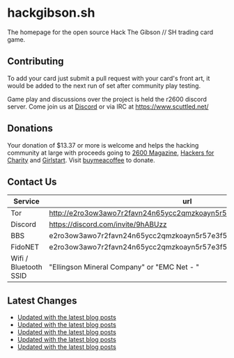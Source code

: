 # hackgibson.sh
The homepage for the open source Hack The Gibson // SH trading card game.


## Contributing

To add your card just submit a pull request with your card's front art, it would be added to the next run of set after community play testing.

Game play and discussions over the project is held the r2600 discord server. Come join us at [Discord](https://discord.com/invite/9hABUzz) or via IRC at https://www.scuttled.net/


## Donations

Your donation of $13.37 or more is welcome and helps the hacking community at large with proceeds going to [2600 Magazine](https://2600.com/), [Hackers for Charity](https://hackersforcharity.org) and [Girlstart](https://girlstart.org).  Visit [buymeacoffee](https://www.buymeacoffee.com/hackgibson.sh) to donate.


## Contact Us

Service | url
-|-
Tor | http://e2ro3ow3awo7r2favn24n65ycc2qmzkoayn5r57e3f56nvjwdcgg32ad.onion
Discord | https://discord.com/invite/9hABUzz
BBS | e2ro3ow3awo7r2favn24n65ycc2qmzkoayn5r57e3f56nvjwdcgg32ad.onion:23
FidoNET | e2ro3ow3awo7r2favn24n65ycc2qmzkoayn5r57e3f56nvjwdcgg32ad.onion:24554
Wifi / Bluetooth SSID | "Ellingson Mineral Company" or "EMC Net - <fidonet address>"

## Latest Changes
<!-- BLOG-POST-LIST:START -->
- [Updated with the latest blog posts](https://github.com/DFW2600/hackgibson.sh/commit/a5f87515607c3f9487edf2c9263b8eb60db1b6c5)
- [Updated with the latest blog posts](https://github.com/DFW2600/hackgibson.sh/commit/826c245addc6e226d34f4a05e6abffc47c5942b6)
- [Updated with the latest blog posts](https://github.com/DFW2600/hackgibson.sh/commit/1f791f3c136aa18f5edce606cee25f19c6d6fba9)
- [Updated with the latest blog posts](https://github.com/DFW2600/hackgibson.sh/commit/3edd564786bd48c3577e9a06be9b6eaa4a7f1ada)
- [Updated with the latest blog posts](https://github.com/DFW2600/hackgibson.sh/commit/ffb8d6edc596f67b54c01d5c243a94d1a42b7d2c)
<!-- BLOG-POST-LIST:END -->

